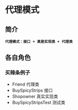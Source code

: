 # 代理模式 #
## 简介 ##
**```代理模式：接口 + 真是实现类 + 代理类```**
## 各自角色 ##
### 买辣条例子 ###
- Friend 代理类
- BuySpicyStrips 接口
- Shopowner 真实实现类
- BuySpicyStripsTest 测试类